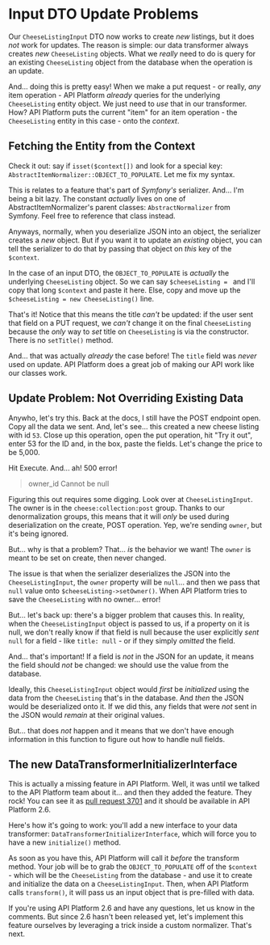 # Input DTO Update Problems

Our `CheeseListingInput` DTO now works to create *new* listings, but it does *not*
work for updates. The reason is simple: our data transformer always creates *new*
`CheeseListing` objects. What we *really* need to do is query for an existing
`CheeseListing` object from the database when the operation is an update.

And... doing this is pretty easy! When we make a put request - or really, *any*
item operation - API Platform *already* queries for the underlying `CheeseListing`
entity object. We just need to *use* that in our transformer. How? API Platform
puts the current "item" for an item operation - the `CheeseListing` entity in this
case - onto the *context*.

## Fetching the Entity from the Context

Check it out: say if `isset($context[])` and look for a special key:
`AbstractItemNormalizer::OBJECT_TO_POPULATE`. Let me fix my syntax.

This is relates to a feature that's part of *Symfony's* serializer. And... I'm
being a bit lazy. The constant *actually* lives on one of AbstractItemNormalizer's
parent classes: `AbstractNormalizer` from Symfony. Feel free to reference that
class instead.

Anyways, normally, when you deserialize JSON into an object, the serializer
creates a *new* object. But if you want it to update an *existing* object, you
can tell the serializer to do that by passing that object on *this* key of the
`$context`.

In the case of an input DTO, the `OBJECT_TO_POPULATE` is *actually* the underlying
`CheeseListing` object. So we can say `$cheeseListing = ` and I'll copy that long
`$context` and paste it here. Else, copy and move up the
`$cheeseListing = new CheeseListing()` line.

That's it! Notice that this means the title *can't* be updated: if the user sent
that field on a PUT request, we *can't* change it on the final `CheeseListing`
because the *only* way to *set* title on `CheeseListing` is via the constructor.
There is no `setTitle()` method.

And... that was actually *already* the case before! The `title` field was *never*
used on update. API Platform does a great job of making our API work like our
classes work.

## Update Problem: Not Overriding Existing Data

Anywho, let's try this. Back at the docs, I still have the POST endpoint open.
Copy all the data we sent. And, let's see... this created a new cheese listing with
id `53`. Close up this operation, open the put operation, hit "Try it out",
enter 53 for the ID and, in the box, paste the fields. Let's change the price to
be 5,000.

Hit Execute. And... ah! 500 error!

> owner_id Cannot be null

Figuring this out requires some digging. Look over at `CheeseListingInput`.
The owner is in the `cheese:collection:post` group. Thanks to our denormalization
groups, this means that it will *only* be used during deserialization on the
create, POST operation. Yep, we're sending `owner`, but it's being ignored.

But... why is that a problem? That... *is* the behavior we want! The `owner` is
meant to be set on create, then never changed.

The issue is that when the serializer deserializes the JSON into the
`CheeseListingInput`, the `owner` property will be `null`... and then we pass that
`null` value onto `$cheeseListing->setOwner()`. When API Platform tries to save
the `CheeseListing` with no owner... error!

But... let's back up: there's a bigger problem that causes this. In reality,
when the `CheeseListingInput` object is passed to us, if a property on it is null,
we don't really know if that field is null because the user explicitly *sent*
`null` for a field - like `title: null` - or if they simply *omitted* the field.

And... that's important! If a field is *not* in the JSON for an update, it means
the field should *not* be changed: we should use the value from the database.

Ideally, this `CheeseListingInput` object would *first* be *initialized* using the
data from the `CheeseListing` that's in the database. And *then* the
JSON would be deserialized onto it. If we did this, any fields that were *not*
sent in the JSON would *remain* at their original values.

But... that does *not* happen and it means that we don't have enough information
in this function to figure out how to handle null fields.

## The new DataTransformerInitializerInterface

This is actually a missing feature in API Platform. Well, it was until we talked
to the API Platform team about it... and then they added the feature. They rock!
You can see it as [pull request 3701](https://github.com/api-platform/core/pull/3701)
and it should be available in API Platform 2.6.

Here's how it's going to work: you'll add a new interface to your data
transformer: `DataTransformerInitializerInterface`, which will force you to have
a new `initialize()` method.

As soon as you have this, API Platform will call it *before* the transform method.
Your job will be to grab the `OBJECT_TO_POPULATE` off of the `$context` - which
will be the `CheeseListing` from the database - and use it to create and initialize
the data on a `CheeseListingInput`. Then, when API Platform calls `transform()`,
it will pass us an input object that is pre-filled with data.

If you're using API Platform 2.6 and have any questions, let us know in the
comments. But since 2.6 hasn't been released yet, let's implement this feature
ourselves by leveraging a trick inside a custom normalizer. That's next.
